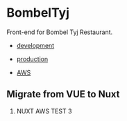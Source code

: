 # BombelTyj
Front-end for Bombel Tyj Restaurant.
  - [development](https://bombeldevelopment.netlify.app/)
  - [production](https://bombeltyj.pl/)

  - [AWS](https://aws.dqlwz1fz4ump3.amplifyapp.com/)


## Migrate from VUE to Nuxt
  1. NUXT AWS TEST 3
  
